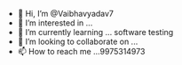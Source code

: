 - 👋 Hi, I’m @Vaibhavyadav7
- 👀 I’m interested in ...
- 🌱 I’m currently learning ... software testing
- 💞️ I’m looking to collaborate on ...
- 📫 How to reach me ...9975314973

<!---
Vaibhavyadav7/Vaibhavyadav7 is a ✨ special ✨ repository because its `README.md` (this file) appears on your GitHub profile.
You can click the Preview link to take a look at your changes.
--->
